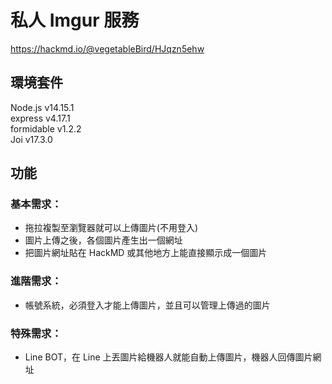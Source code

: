 # 私人 Imgur 服務  
https://hackmd.io/@vegetableBird/HJqzn5ehw  
## 環境套件  
Node.js v14.15.1  
express v4.17.1  
formidable v1.2.2  
Joi v17.3.0  
## 功能   
### 基本需求：  
- 拖拉複製至瀏覽器就可以上傳圖片(不用登入)  
- 圖片上傳之後，各個圖片產生出一個網址  
- 把圖片網址貼在 HackMD 或其他地方上能直接顯示成一個圖片  

### 進階需求：  
- 帳號系統，必須登入才能上傳圖片，並且可以管理上傳過的圖片  

### 特殊需求：  
- Line BOT，在 Line 上丟圖片給機器人就能自動上傳圖片，機器人回傳圖片網址  
